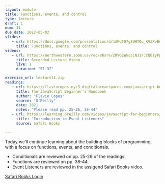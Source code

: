 ```yaml
---
layout: module
title: Functions, events, and control
type: lecture
draft: 1
num: 11
due_date: 2022-05-02
slides:
   - url: https://docs.google.com/presentation/d/1APqTG7gSUHTQu_KVZPv0uCoz3Cvo3dKrJw1o-g4jLuk/edit?usp=sharing
     title: Functions, events, and control
videos:
   - url: https://northwestern.zoom.us/rec/share/ZRYG2WkqsiNJ1FJCQBiyPpaLR6yCLNAWHX79F49kg6FsR2uU6UTngfTIWYk2k838.rEFDKRd-Z-qU7Ax8
     title: Recorded Lecture Video
     live: 1
     duration: "51:32"

exercise_url: lecture11.zip
readings:
   - url: https://flaviocopes.nyc3.digitaloceanspaces.com/javascript-beginner-handbook/javascript-beginner-handbook.pdf
     title: The JavaScript Beginner's Handbook
     author: "Flavio Copes"
     source: "O'Reilly"
     date: 2021
     notes: "Please read pp. 25-26, 38-44"
   - url: https://learning.oreilly.com/videos/javascript-for-beginners/9781800562431/9781800562431-video2_31
     title: "Introduction to Event Listeners"
     source: Safari Books

---
```


Today we'll continue learning about the building blocks of programming, with a focus on functions, events, and conditionals. 
* Conditionals are reviewed on pp. 25-26 of the readings.
* Functions are reviewed on pp. 38-44.
* Event Listeners are reviewed in the assigend Safari Books video.

<a href="http://turing.library.northwestern.edu/login?url=https://www.safaribooksonline.com/library/view/temporary-access/" target="_blank" class="button">Safari Books Login <i class="fas fa-link"></i></a>
